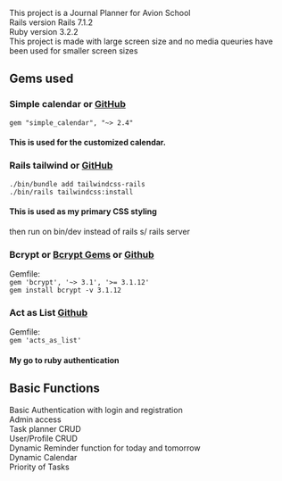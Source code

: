 This project is a Journal Planner for Avion School  
Rails version Rails 7.1.2  
Ruby version 3.2.2  
This project is made with large screen size and no media queuries have been used for smaller screen sizes

## Gems used

### Simple calendar or [GitHub](https://github.com/excid3/simple_calendar)

`gem "simple_calendar", "~> 2.4"`

#### This is used for the customized calendar.

### Rails tailwind or [GitHub](https://github.com/rails/tailwindcss-rails)

`./bin/bundle add tailwindcss-rails`  
`./bin/rails tailwindcss:install`

#### This is used as my primary CSS styling

then run on bin/dev instead of rails s/ rails server

### Bcrypt or [Bcrypt Gems](https://rubygems.org/gems/bcrypt/versions/3.1.12?locale=en) or [Github](https://github.com/bcrypt-ruby/bcrypt-ruby)

Gemfile:  
`gem 'bcrypt', '~> 3.1', '>= 3.1.12'`  
`gem install bcrypt -v 3.1.12`

### Act as List [Github](https://github.com/brendon/acts_as_list)

Gemfile:  
`gem 'acts_as_list'`

#### My go to ruby authentication

## Basic Functions

Basic Authentication with login and registration  
Admin access  
Task planner CRUD  
User/Profile CRUD  
Dynamic Reminder function for today and tomorrow  
Dynamic Calendar  
Priority of Tasks

